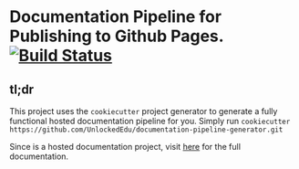 # Documentation Pipeline for Publishing to Github Pages. [![Build Status](https://travis-ci.com/UnlockedEdu/documentation-pipelines.svg?branch=master)](https://travis-ci.com/UnlockedEdu/documentation-pipelines)

## tl;dr
This project uses the `cookiecutter` project generator to generate a fully 
functional hosted documentation pipeline for you. Simply run `cookiecutter https://github.com/UnlockedEdu/documentation-pipeline-generator.git`

Since is a hosted documentation project, visit [here](https://unlockededu.github.io/documentation-pipelines/) for the full
documentation.
